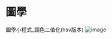 # 圖學
 圖學小程式_調色二值化(hsv版本)
![image](https://user-images.githubusercontent.com/65578176/216776776-5b2f85f2-24db-4947-8cc5-eeb0d70297c6.png)

